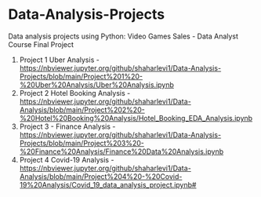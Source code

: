 # Data-Analysis-Projects
Data analysis projects using Python:
Video Games Sales - Data Analyst Course Final Project

1) Project 1 Uber Analysis - https://nbviewer.jupyter.org/github/shaharlevi1/Data-Analysis-Projects/blob/main/Project%201%20-%20Uber%20Analysis/Uber%20Analysis.ipynb
2) Project 2 Hotel Booking Analysis - https://nbviewer.jupyter.org/github/shaharlevi1/Data-Analysis/blob/main/Project%202%20-%20Hotel%20Booking%20Analysis/Hotel_Booking_EDA_Analysis.ipynb
3) Project 3 - Finance Analysis - https://nbviewer.jupyter.org/github/shaharlevi1/Data-Analysis-Projects/blob/main/Project%203%20-%20Finance%20Analysis/Finance%20Data%20Analysis.ipynb
4) Project 4 Covid-19 Analysis - https://nbviewer.jupyter.org/github/shaharlevi1/Data-Analysis/blob/main/Project%204%20-%20Covid-19%20Analysis/Covid_19_data_analysis_project.ipynb#
 
